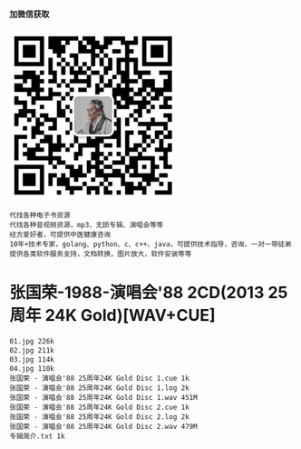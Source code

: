 #### 加微信获取
![扫码加微信](w.png)

````
代找各种电子书资源 
代找各种音视频资源，mp3、无损专辑、演唱会等等 
经方爱好者，可提供中医健康咨询
10年+技术专家，golang、python、c、c++、java，可提供技术指导，咨询，一对一带徒弟
提供各类软件服务支持，文档转换，图片放大，软件安装等等
````

# 张国荣-1988-演唱会'88 2CD(2013 25周年 24K Gold)[WAV+CUE]
    01.jpg 226k
    02.jpg 211k
    03.jpg 114k
    04.jpg 110k
    张国荣 - 演唱会'88 25周年24K Gold Disc 1.cue 1k
    张国荣 - 演唱会'88 25周年24K Gold Disc 1.log 2k
    张国荣 - 演唱会'88 25周年24K Gold Disc 1.wav 451M
    张国荣 - 演唱会'88 25周年24K Gold Disc 2.cue 1k
    张国荣 - 演唱会'88 25周年24K Gold Disc 2.log 2k
    张国荣 - 演唱会'88 25周年24K Gold Disc 2.wav 479M
    专辑简介.txt 1k

